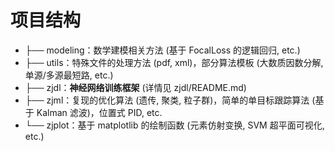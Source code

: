 # 项目结构
- ├── modeling：数学建模相关方法 (基于 FocalLoss 的逻辑回归, etc.)
- ├── utils：特殊文件的处理方法 (pdf, xml)，部分算法模板 (大数质因数分解, 单源/多源最短路, etc.)
- ├── zjdl：**神经网络训练框架** (详情见 zjdl/README.md)
- ├── zjml：复现的优化算法 (遗传, 聚类, 粒子群)，简单的单目标跟踪算法 (基于 Kalman 滤波)，位置式 PID, etc.
- └── zjplot：基于 matplotlib 的绘制函数 (元素仿射变换, SVM 超平面可视化, etc.)
